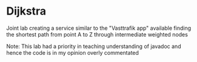 # Dijkstra
Joint lab creating a service similar to the "Vasttrafik app" available finding the shortest path from point A to Z through intermediate weighted nodes

Note: This lab had a priority in teaching understanding of javadoc and hence the code is in my opinion overly commentated
